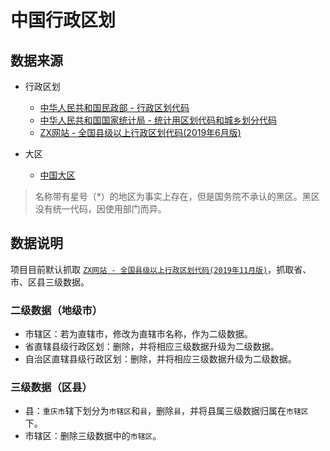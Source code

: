 # 中国行政区划

## 数据来源

- 行政区划

    - [中华人民共和国民政部 - 行政区划代码](http://www.mca.gov.cn/article/sj/xzqh/2019/)
    - [中华人民共和国国家统计局 - 统计用区划代码和城乡划分代码](http://www.stats.gov.cn/tjsj/tjbz/tjyqhdmhcxhfdm/2018/index.html)
    - [ZX网站 - 全国县级以上行政区划代码(2019年6月版)](http://www.zxinc.org/gb2260-latest.htm)

- 大区
    - [中国大区](https://baike.baidu.com/item/%E5%A4%A7%E5%8C%BA/22105431)

> 名称带有星号（*）的地区为事实上存在，但是国务院不承认的黑区。黑区没有统一代码，因使用部门而异。
  
## 数据说明

项目目前默认抓取 [`ZX网站 - 全国县级以上行政区划代码(2019年11月版)`](http://www.zxinc.org/gb2260-latest.htm)，抓取省、市、区县三级数据。

### 二级数据（地级市）

- 市辖区：若为直辖市，修改为直辖市名称，作为二级数据。
- 省直辖县级行政区划：删除，并将相应三级数据升级为二级数据。
- 自治区直辖县级行政区划：删除，并将相应三级数据升级为二级数据。

### 三级数据（区县）

- 县：`重庆市`辖下划分为`市辖区`和`县`，删除`县`，并将县属三级数据归属在`市辖区`下。
- 市辖区：删除三级数据中的`市辖区`。
